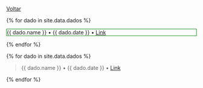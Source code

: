 [Voltar](./index.md)

{% for dado in site.data.dados %}

  <div style="border: 1px solid green;">
    {{ dado.name }} • {{ dado.date }} • <a href="{{ dado.link }}" target="_blank">Link</a><br>
  </div>

{% endfor %}


{% for dado in site.data.dados %}

> {{ dado.name }} • {{ dado.date }} • <a href="{{ dado.link }}" target="_blank">Link</a><br>

{% endfor %}
